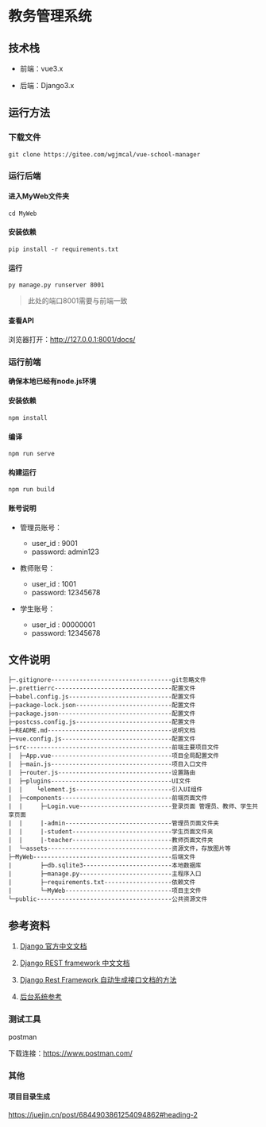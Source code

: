 # 教务管理系统

## 技术栈

- 前端：vue3.x

- 后端：Django3.x

## 运行方法

### 下载文件
```
git clone https://gitee.com/wgjmcal/vue-school-manager
```
### 运行后端

#### 进入MyWeb文件夹
```
cd MyWeb
```
#### 安装依赖

```
pip install -r requirements.txt
```
#### 运行

```
py manage.py runserver 8001
```
> 此处的端口8001需要与前端一致

#### 查看API

浏览器打开：http://127.0.0.1:8001/docs/


### 运行前端

**确保本地已经有node.js环境**

#### 安装依赖
```
npm install
```

#### 编译
```
npm run serve
```

#### 构建运行
```
npm run build
```
#### 账号说明

- 管理员账号：
    - user_id : 9001
    - password: admin123

- 教师账号：
    - user_id : 1001
    - password: 12345678

- 学生账号：
    - user_id : 00000001
    - password: 12345678

## 文件说明
```
├─.gitignore----------------------------------git忽略文件
├─.prettierrc---------------------------------配置文件
├─babel.config.js-----------------------------配置文件
├─package-lock.json---------------------------配置文件
├─package.json--------------------------------配置文件
├─postcss.config.js---------------------------配置文件
├─README.md-----------------------------------说明文档
├─vue.config.js-------------------------------配置文件
├─src-----------------------------------------前端主要项目文件
|  ├─App.vue----------------------------------项目全局配置文件
|  ├─main.js----------------------------------项目入口文件
|  ├─router.js--------------------------------设置路由
|  ├─plugins----------------------------------UI文件
|  |    └element.js---------------------------引入UI组件
|  ├─components-------------------------------前端页面文件
|  |     ├─Login.vue--------------------------登录页面 管理员、教师、学生共享页面
|  |     |-admin------------------------------管理员页面文件夹
|  |     |-student----------------------------学生页面文件夹
|  |     |-teacher----------------------------教师页面文件夹
|  └─assets-----------------------------------资源文件，存放图片等
├─MyWeb---------------------------------------后端文件
|        ├─db.sqlite3-------------------------本地数据库
|        ├─manage.py--------------------------主程序入口
|        ├─requirements.txt-------------------依赖文件
|        └─MyWeb------------------------------项目主文件
└─public--------------------------------------公共资源文件
````
## 参考资料

1. [Django 官方中文文档](https://docs.djangoproject.com/zh-hans/3.2/)

2. [Django REST framework 中文文档](https://q1mi.github.io/Django-REST-framework-documentation/)

3. [Django Rest Framework 自动生成接口文档的方法](https://cloud.tencent.com/developer/article/1632466)

4. [后台系统参考](http://gl.timemeetyou.com/#/login)

### 测试工具
postman

下载连接：https://www.postman.com/


### 其他

#### 项目目录生成
https://juejin.cn/post/6844903861254094862#heading-2

